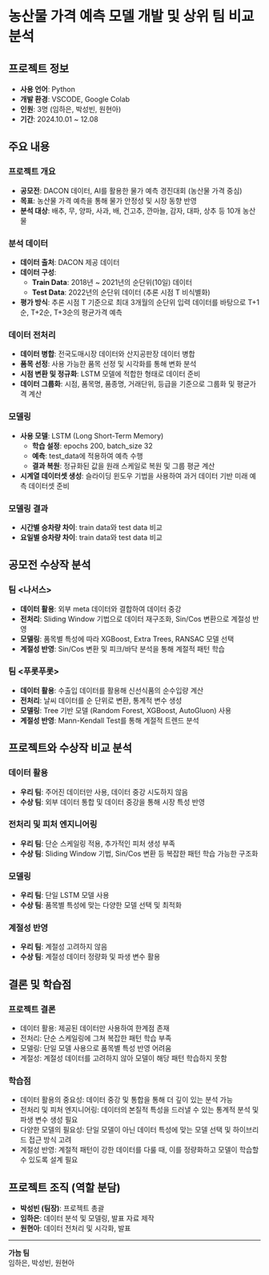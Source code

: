# 농산물 가격 예측 모델 개발 및 상위 팀 비교 분석

## 프로젝트 정보

- **사용 언어**: Python
- **개발 환경**: VSCODE, Google Colab
- **인원**: 3명 (임하은, 박성빈, 원현아)
- **기간**: 2024.10.01 ~ 12.08

## 주요 내용

### 프로젝트 개요
- **공모전**: DACON 데이터, AI를 활용한 물가 예측 경진대회 (농산물 가격 중심)
- **목표**: 농산물 가격 예측을 통해 물가 안정성 및 시장 동향 반영
- **분석 대상**: 배추, 무, 양파, 사과, 배, 건고추, 깐마늘, 감자, 대파, 상추 등 10개 농산물

### 분석 데이터
- **데이터 출처**: DACON 제공 데이터
- **데이터 구성**:
  - **Train Data**: 2018년 ~ 2021년의 순단위(10일) 데이터
  - **Test Data**: 2022년의 순단위 데이터 (추론 시점 T 비식별화)
- **평가 방식**: 추론 시점 T 기준으로 최대 3개월의 순단위 입력 데이터를 바탕으로 T+1순, T+2순, T+3순의 평균가격 예측

### 데이터 전처리
- **데이터 병합**: 전국도매시장 데이터와 산지공판장 데이터 병합
- **품목 선정**: 사용 가능한 품목 선정 및 시각화를 통해 변화 분석
- **시점 변환 및 정규화**: LSTM 모델에 적합한 형태로 데이터 준비
- **데이터 그룹화**: 시점, 품목명, 품종명, 거래단위, 등급을 기준으로 그룹화 및 평균가격 계산

### 모델링
- **사용 모델**: LSTM (Long Short-Term Memory)
  - **학습 설정**: epochs 200, batch_size 32
  - **예측**: test_data에 적용하여 예측 수행
  - **결과 복원**: 정규화된 값을 원래 스케일로 복원 및 그룹 평균 계산
- **시계열 데이터셋 생성**: 슬라이딩 윈도우 기법을 사용하여 과거 데이터 기반 미래 예측 데이터셋 준비

### 모델링 결과
- **시간별 승차량 차이**: train data와 test data 비교
- **요일별 승차량 차이**: train data와 test data 비교

## 공모전 수상작 분석

### 팀 <나서스>
- **데이터 활용**: 외부 meta 데이터와 결합하여 데이터 중강
- **전처리**: Sliding Window 기법으로 데이터 재구조화, Sin/Cos 변환으로 계절성 반영
- **모델링**: 품목별 특성에 따라 XGBoost, Extra Trees, RANSAC 모델 선택
- **계절성 반영**: Sin/Cos 변환 및 피크/바닥 분석을 통해 계절적 패턴 학습

### 팀 <푸롯푸롯>
- **데이터 활용**: 수출입 데이터를 활용해 신선식품의 순수입량 계산
- **전처리**: 날씨 데이터를 순 단위로 변환, 통계적 변수 생성
- **모델링**: Tree 기반 모델 (Random Forest, XGBoost, AutoGluon) 사용
- **계절성 반영**: Mann-Kendall Test를 통해 계절적 트렌드 분석

## 프로젝트와 수상작 비교 분석

### 데이터 활용
- **우리 팀**: 주어진 데이터만 사용, 데이터 중강 시도하지 않음
- **수상 팀**: 외부 데이터 통합 및 데이터 중강을 통해 시장 특성 반영

### 전처리 및 피처 엔지니어링
- **우리 팀**: 단순 스케일링 적용, 추가적인 피처 생성 부족
- **수상 팀**: Sliding Window 기법, Sin/Cos 변환 등 복잡한 패턴 학습 가능한 구조화

### 모델링
- **우리 팀**: 단일 LSTM 모델 사용
- **수상 팀**: 품목별 특성에 맞는 다양한 모델 선택 및 최적화

### 계절성 반영
- **우리 팀**: 계절성 고려하지 않음
- **수상 팀**: 계절성 데이터 정량화 및 파생 변수 활용

## 결론 및 학습점

### 프로젝트 결론
- 데이터 활용: 제공된 데이터만 사용하여 한계점 존재
- 전처리: 단순 스케일링에 그쳐 복잡한 패턴 학습 부족
- 모델링: 단일 모델 사용으로 품목별 특성 반영 어려움
- 계절성: 계절성 데이터를 고려하지 않아 모델이 해당 패턴 학습하지 못함

### 학습점
- 데이터 활용의 중요성: 데이터 중강 및 통합을 통해 더 깊이 있는 분석 가능
- 전처리 및 피처 엔지니어링: 데이터의 본질적 특성을 드러낼 수 있는 통계적 분석 및 파생 변수 생성 필요
- 다양한 모델의 필요성: 단일 모델이 아닌 데이터 특성에 맞는 모델 선택 및 하이브리드 접근 방식 고려
- 계절성 반영: 계절적 패턴이 강한 데이터를 다룰 때, 이를 정량화하고 모델이 학습할 수 있도록 설계 필요

## 프로젝트 조직 (역할 분담)

- **박성빈 (팀장)**: 프로젝트 총괄
- **임하은**: 데이터 분석 및 모델링, 발표 자료 제작
- **원현아**: 데이터 전처리 및 시각화, 발표

---

**가늠 팀**  
임하은, 박성빈, 원현아
